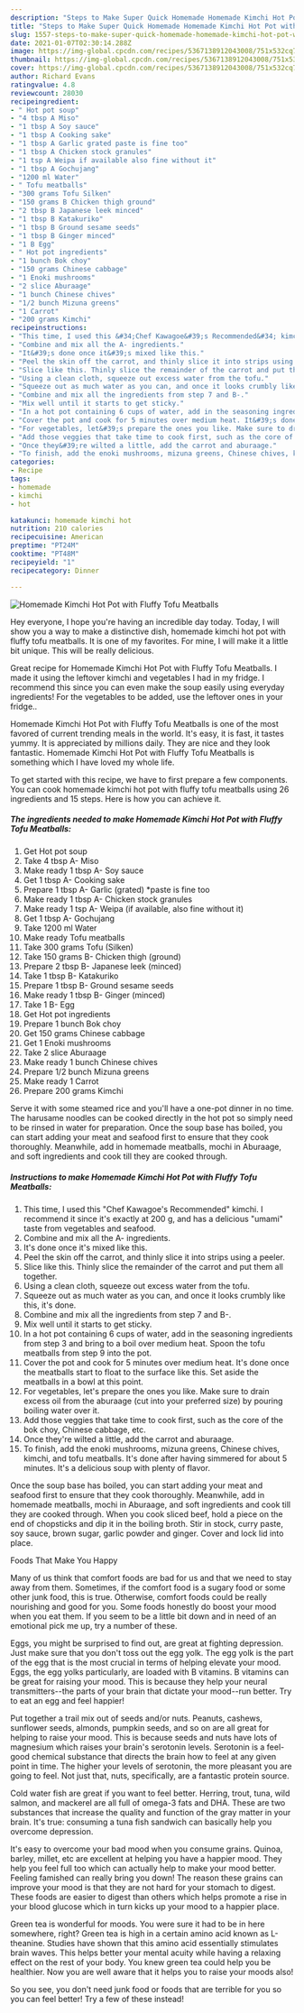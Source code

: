 ```yaml
---
description: "Steps to Make Super Quick Homemade Homemade Kimchi Hot Pot with Fluffy Tofu Meatballs"
title: "Steps to Make Super Quick Homemade Homemade Kimchi Hot Pot with Fluffy Tofu Meatballs"
slug: 1557-steps-to-make-super-quick-homemade-homemade-kimchi-hot-pot-with-fluffy-tofu-meatballs
date: 2021-01-07T02:30:14.288Z
image: https://img-global.cpcdn.com/recipes/5367138912043008/751x532cq70/homemade-kimchi-hot-pot-with-fluffy-tofu-meatballs-recipe-main-photo.jpg
thumbnail: https://img-global.cpcdn.com/recipes/5367138912043008/751x532cq70/homemade-kimchi-hot-pot-with-fluffy-tofu-meatballs-recipe-main-photo.jpg
cover: https://img-global.cpcdn.com/recipes/5367138912043008/751x532cq70/homemade-kimchi-hot-pot-with-fluffy-tofu-meatballs-recipe-main-photo.jpg
author: Richard Evans
ratingvalue: 4.8
reviewcount: 28030
recipeingredient:
- " Hot pot soup"
- "4 tbsp A Miso"
- "1 tbsp A Soy sauce"
- "1 tbsp A Cooking sake"
- "1 tbsp A Garlic grated paste is fine too"
- "1 tbsp A Chicken stock granules"
- "1 tsp A Weipa if available also fine without it"
- "1 tbsp A Gochujang"
- "1200 ml Water"
- " Tofu meatballs"
- "300 grams Tofu Silken"
- "150 grams B Chicken thigh ground"
- "2 tbsp B Japanese leek minced"
- "1 tbsp B Katakuriko"
- "1 tbsp B Ground sesame seeds"
- "1 tbsp B Ginger minced"
- "1 B Egg"
- " Hot pot ingredients"
- "1 bunch Bok choy"
- "150 grams Chinese cabbage"
- "1 Enoki mushrooms"
- "2 slice Aburaage"
- "1 bunch Chinese chives"
- "1/2 bunch Mizuna greens"
- "1 Carrot"
- "200 grams Kimchi"
recipeinstructions:
- "This time, I used this &#34;Chef Kawagoe&#39;s Recommended&#34; kimchi. I recommend it since it&#39;s exactly at 200 g, and has a delicious &#34;umami&#34; taste from vegetables and seafood."
- "Combine and mix all the A- ingredients."
- "It&#39;s done once it&#39;s mixed like this."
- "Peel the skin off the carrot, and thinly slice it into strips using a peeler."
- "Slice like this. Thinly slice the remainder of the carrot and put them all together."
- "Using a clean cloth, squeeze out excess water from the tofu."
- "Squeeze out as much water as you can, and once it looks crumbly like this, it&#39;s done."
- "Combine and mix all the ingredients from step 7 and B-."
- "Mix well until it starts to get sticky."
- "In a hot pot containing 6 cups of water, add in the seasoning ingredients from step 3 and bring to a boil over medium heat. Spoon the tofu meatballs from step 9 into the pot."
- "Cover the pot and cook for 5 minutes over medium heat. It&#39;s done once the meatballs start to float to the surface like this. Set aside the meatballs in a bowl at this point."
- "For vegetables, let&#39;s prepare the ones you like. Make sure to drain excess oil from the aburaage (cut into your preferred size) by pouring boiling water over it."
- "Add those veggies that take time to cook first, such as the core of the bok choy, Chinese cabbage, etc."
- "Once they&#39;re wilted a little, add the carrot and aburaage."
- "To finish, add the enoki mushrooms, mizuna greens, Chinese chives, kimchi, and tofu meatballs. It&#39;s done after having simmered for about 5 minutes. It&#39;s a delicious soup with plenty of flavor."
categories:
- Recipe
tags:
- homemade
- kimchi
- hot

katakunci: homemade kimchi hot 
nutrition: 210 calories
recipecuisine: American
preptime: "PT24M"
cooktime: "PT48M"
recipeyield: "1"
recipecategory: Dinner

---
```



![Homemade Kimchi Hot Pot with Fluffy Tofu Meatballs](https://img-global.cpcdn.com/recipes/5367138912043008/751x532cq70/homemade-kimchi-hot-pot-with-fluffy-tofu-meatballs-recipe-main-photo.jpg)

Hey everyone, I hope you're having an incredible day today. Today, I will show you a way to make a distinctive dish, homemade kimchi hot pot with fluffy tofu meatballs. It is one of my favorites. For mine, I will make it a little bit unique. This will be really delicious.

Great recipe for Homemade Kimchi Hot Pot with Fluffy Tofu Meatballs. I made it using the leftover kimchi and vegetables I had in my fridge. I recommend this since you can even make the soup easily using everyday ingredients! For the vegetables to be added, use the leftover ones in your fridge..

Homemade Kimchi Hot Pot with Fluffy Tofu Meatballs is one of the most favored of current trending meals in the world. It's easy, it is fast, it tastes yummy. It is appreciated by millions daily. They are nice and they look fantastic. Homemade Kimchi Hot Pot with Fluffy Tofu Meatballs is something which I have loved my whole life.


To get started with this recipe, we have to first prepare a few components. You can cook homemade kimchi hot pot with fluffy tofu meatballs using 26 ingredients and 15 steps. Here is how you can achieve it.

<!--inarticleads1-->

##### The ingredients needed to make Homemade Kimchi Hot Pot with Fluffy Tofu Meatballs:

1. Get  Hot pot soup
1. Take 4 tbsp A- Miso
1. Make ready 1 tbsp A- Soy sauce
1. Get 1 tbsp A- Cooking sake
1. Prepare 1 tbsp A- Garlic (grated) *paste is fine too
1. Make ready 1 tbsp A- Chicken stock granules
1. Make ready 1 tsp A- Weipa (if available, also fine without it)
1. Get 1 tbsp A- Gochujang
1. Take 1200 ml Water
1. Make ready  Tofu meatballs
1. Take 300 grams Tofu (Silken)
1. Take 150 grams B- Chicken thigh (ground)
1. Prepare 2 tbsp B- Japanese leek (minced)
1. Take 1 tbsp B- Katakuriko
1. Prepare 1 tbsp B- Ground sesame seeds
1. Make ready 1 tbsp B- Ginger (minced)
1. Take 1 B- Egg
1. Get  Hot pot ingredients
1. Prepare 1 bunch Bok choy
1. Get 150 grams Chinese cabbage
1. Get 1 Enoki mushrooms
1. Take 2 slice Aburaage
1. Make ready 1 bunch Chinese chives
1. Prepare 1/2 bunch Mizuna greens
1. Make ready 1 Carrot
1. Prepare 200 grams Kimchi


Serve it with some steamed rice and you&#39;ll have a one-pot dinner in no time. The harusame noodles can be cooked directly in the hot pot so simply need to be rinsed in water for preparation. Once the soup base has boiled, you can start adding your meat and seafood first to ensure that they cook thoroughly. Meanwhile, add in homemade meatballs, mochi in Aburaage, and soft ingredients and cook till they are cooked through. 

<!--inarticleads2-->

##### Instructions to make Homemade Kimchi Hot Pot with Fluffy Tofu Meatballs:

1. This time, I used this &#34;Chef Kawagoe&#39;s Recommended&#34; kimchi. I recommend it since it&#39;s exactly at 200 g, and has a delicious &#34;umami&#34; taste from vegetables and seafood.
1. Combine and mix all the A- ingredients.
1. It&#39;s done once it&#39;s mixed like this.
1. Peel the skin off the carrot, and thinly slice it into strips using a peeler.
1. Slice like this. Thinly slice the remainder of the carrot and put them all together.
1. Using a clean cloth, squeeze out excess water from the tofu.
1. Squeeze out as much water as you can, and once it looks crumbly like this, it&#39;s done.
1. Combine and mix all the ingredients from step 7 and B-.
1. Mix well until it starts to get sticky.
1. In a hot pot containing 6 cups of water, add in the seasoning ingredients from step 3 and bring to a boil over medium heat. Spoon the tofu meatballs from step 9 into the pot.
1. Cover the pot and cook for 5 minutes over medium heat. It&#39;s done once the meatballs start to float to the surface like this. Set aside the meatballs in a bowl at this point.
1. For vegetables, let&#39;s prepare the ones you like. Make sure to drain excess oil from the aburaage (cut into your preferred size) by pouring boiling water over it.
1. Add those veggies that take time to cook first, such as the core of the bok choy, Chinese cabbage, etc.
1. Once they&#39;re wilted a little, add the carrot and aburaage.
1. To finish, add the enoki mushrooms, mizuna greens, Chinese chives, kimchi, and tofu meatballs. It&#39;s done after having simmered for about 5 minutes. It&#39;s a delicious soup with plenty of flavor.


Once the soup base has boiled, you can start adding your meat and seafood first to ensure that they cook thoroughly. Meanwhile, add in homemade meatballs, mochi in Aburaage, and soft ingredients and cook till they are cooked through. When you cook sliced beef, hold a piece on the end of chopsticks and dip it in the boiling broth. Stir in stock, curry paste, soy sauce, brown sugar, garlic powder and ginger. Cover and lock lid into place. 

Foods That Make You Happy


Many of us think that comfort foods are bad for us and that we need to stay away from them. Sometimes, if the comfort food is a sugary food or some other junk food, this is true. Otherwise, comfort foods could be really nourishing and good for you. Some foods honestly do boost your mood when you eat them. If you seem to be a little bit down and in need of an emotional pick me up, try a number of these.

Eggs, you might be surprised to find out, are great at fighting depression. Just make sure that you don't toss out the egg yolk. The egg yolk is the part of the egg that is the most crucial in terms of helping elevate your mood. Eggs, the egg yolks particularly, are loaded with B vitamins. B vitamins can be great for raising your mood. This is because they help your neural transmitters--the parts of your brain that dictate your mood--run better. Try to eat an egg and feel happier!

Put together a trail mix out of seeds and/or nuts. Peanuts, cashews, sunflower seeds, almonds, pumpkin seeds, and so on are all great for helping to raise your mood. This is because seeds and nuts have lots of magnesium which raises your brain's serotonin levels. Serotonin is a feel-good chemical substance that directs the brain how to feel at any given point in time. The higher your levels of serotonin, the more pleasant you are going to feel. Not just that, nuts, specifically, are a fantastic protein source.

Cold water fish are great if you want to feel better. Herring, trout, tuna, wild salmon, and mackerel are all full of omega-3 fats and DHA. These are two substances that increase the quality and function of the gray matter in your brain. It's true: consuming a tuna fish sandwich can basically help you overcome depression. 

It's easy to overcome your bad mood when you consume grains. Quinoa, barley, millet, etc are excellent at helping you have a happier mood. They help you feel full too which can actually help to make your mood better. Feeling famished can really bring you down! The reason these grains can improve your mood is that they are not hard for your stomach to digest. These foods are easier to digest than others which helps promote a rise in your blood glucose which in turn kicks up your mood to a happier place.

Green tea is wonderful for moods. You were sure it had to be in here somewhere, right? Green tea is high in a certain amino acid known as L-theanine. Studies have shown that this amino acid essentially stimulates brain waves. This helps better your mental acuity while having a relaxing effect on the rest of your body. You knew green tea could help you be healthier. Now you are well aware that it helps you to raise your moods also!

So you see, you don't need junk food or foods that are terrible for you so you can feel better! Try a few of these instead!

